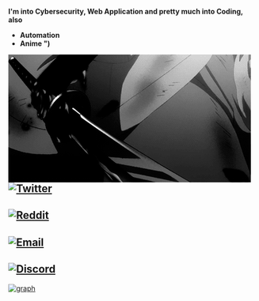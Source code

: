**I'm into Cybersecurity, Web Application and pretty much into Coding, also**
- **Automation** 
- **Anime ")**

<img align="left" src="mysword.gif" style="top:20%; right:20%">

## [![Twitter](https://img.shields.io/twitter/url?label=myselfsilver&style=social&url=https%3A%2F%2Ftwitter.com%2Fmyselfsilver)](https://twitter.com/myselfsilver)

## [![Reddit](https://img.shields.io/reddit/user-karma/combined/No_Procedure_2955?label=No_Procedure_2955&style=social)](https://www.reddit.com/user/No_Procedure_2955)

## [![Email](https://img.shields.io/twitter/url?color=wdw&label=s7887132%40gmail.com&logo=dwwd&logoColor=wdwdw&style=social&url=https%3A%2F%2Ftwitter.com%2Fmyselfsilver)](mailto:s7887132@gmail.com)

## [![Discord](https://img.shields.io/badge/join-thecodingden-black)](https://discord.gg/code)




[![graph](https://activity-graph.herokuapp.com/graph?username=xsummit&theme=react-dark)](https://github.com/xsummit)




